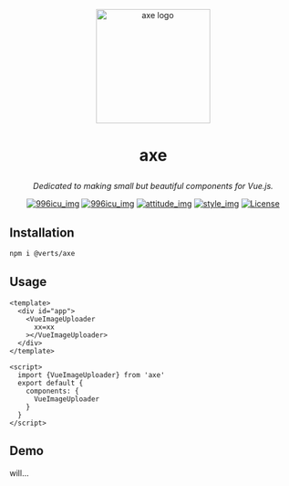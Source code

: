 <p align="center"><a href="#" target="_blank" rel="noopener noreferrer"><img width="200" src="https://s2.ax1x.com/2019/07/29/e8ELPP.png" alt="axe logo"></a></p>

# <p align="center"> axe </p>

_<p align="center">Dedicated to making small but beautiful components for Vue.js.</p>_

<p align="center">
  <a href="https://996.icu"><img src="https://img.shields.io/badge/link-996.icu-red.svg" alt="996icu_img"></a>
  <a href="https://github.com/996icu/996.ICU/blob/master/LICENSE"><img src="https://img.shields.io/badge/license-Anti%20996-blue.svg" alt="996icu_img"></a>
  <a href="#"><img src="https://img.shields.io/badge/join-welcome-brightgreen.svg" alt="attitude_img"></a>
  <a href="#"><img src="https://img.shields.io/badge/style-fic%20design-yellow.svg" alt="style_img"></a>
  <a href="#"><img src="https://img.shields.io/badge/license-MIT-blue.svg" alt="License"></a>
</p>

## Installation

``` bash
npm i @verts/axe
```

## Usage

``` vue
<template>
  <div id="app">
    <VueImageUploader
      xx=xx
    ></VueImageUploader>
  </div>
</template>

<script>
  import {VueImageUploader} from 'axe'
  export default {
    components: {
      VueImageUploader
    }
  }
</script>
```

## Demo

will...

